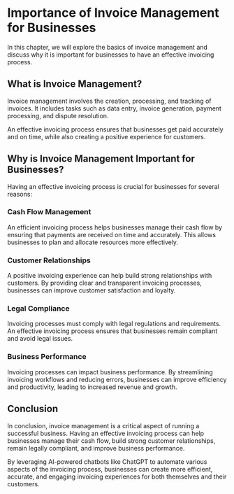Importance of Invoice Management for Businesses
========================================================================================

In this chapter, we will explore the basics of invoice management and discuss why it is important for businesses to have an effective invoicing process.

What is Invoice Management?
---------------------------

Invoice management involves the creation, processing, and tracking of invoices. It includes tasks such as data entry, invoice generation, payment processing, and dispute resolution.

An effective invoicing process ensures that businesses get paid accurately and on time, while also creating a positive experience for customers.

Why is Invoice Management Important for Businesses?
---------------------------------------------------

Having an effective invoicing process is crucial for businesses for several reasons:

### Cash Flow Management

An efficient invoicing process helps businesses manage their cash flow by ensuring that payments are received on time and accurately. This allows businesses to plan and allocate resources more effectively.

### Customer Relationships

A positive invoicing experience can help build strong relationships with customers. By providing clear and transparent invoicing processes, businesses can improve customer satisfaction and loyalty.

### Legal Compliance

Invoicing processes must comply with legal regulations and requirements. An effective invoicing process ensures that businesses remain compliant and avoid legal issues.

### Business Performance

Invoicing processes can impact business performance. By streamlining invoicing workflows and reducing errors, businesses can improve efficiency and productivity, leading to increased revenue and growth.

Conclusion
----------

In conclusion, invoice management is a critical aspect of running a successful business. Having an effective invoicing process can help businesses manage their cash flow, build strong customer relationships, remain legally compliant, and improve business performance.

By leveraging AI-powered chatbots like ChatGPT to automate various aspects of the invoicing process, businesses can create more efficient, accurate, and engaging invoicing experiences for both themselves and their customers.
